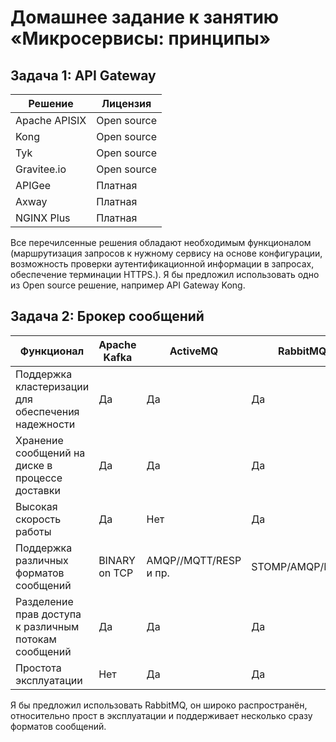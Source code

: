 # Домашнее задание к занятию «Микросервисы: принципы»

## Задача 1: API Gateway

| Решение  | Лицензия |
| ------------- | ------------- |
| Apache APISIX  | Open source  |
| Kong  | Open source  |
| Tyk  | Open source  |
| Gravitee.io  | Open source  |
| APIGee  | Платная  |
| Axway  | Платная  |
| NGINX Plus  | Платная  |


Все перечилсенные решения обладают необходимым функционалом (маршрутизация запросов к нужному сервису на основе конфигурации, возможность проверки аутентификационной информации в запросах, обеспечение терминации HTTPS.).
Я бы предложил использовать одно из Open source решение, например API Gateway Kong.


## Задача 2: Брокер сообщений

| Функционал | Apache Kafka | ActiveMQ | RabbitMQ | Redis |
| ------- | -------| -------| -------| -------|
| Поддержка кластеризации для обеспечения надежности | Да | Да | Да | Да |
| Хранение сообщений на диске в процессе доставки | Да | Да | Да | Да |
| Высокая скорость работы | Да | Нет | Да | Да |
| Поддержка различных форматов сообщений | BINARY on TCP | AMQP//MQTT/RESP и пр. | STOMP/AMQP/MQTT | RESP |
| Разделение прав доступа к различным потокам сообщений | Да | Да | Да | Да |
| Простота эксплуатации | Нет | Да | Да | Да |


Я бы предложил использовать RabbitMQ, он широко распространён, относительно прост в эксплуатации и поддерживает несколько сразу форматов сообщений.
